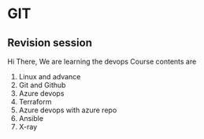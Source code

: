 # GIT
## Revision session
Hi There,
We are learning the devops 
Course contents are 
1. Linux and advance
2. Git and Github
3. Azure devops
4. Terraform
5. Azure devops with azure repo 
6. Ansible
7. X-ray

